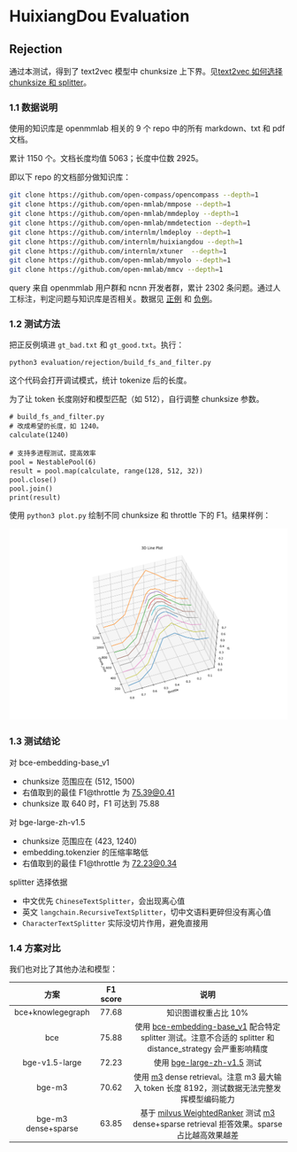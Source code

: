 # HuixiangDou Evaluation

## Rejection

通过本测试，得到了 text2vec 模型中 chunksize 上下界。见[text2vec 如何选择 chunksize 和 splitter](https://zhuanlan.zhihu.com/p/704311157)。

### **1.1 数据说明**

使用的知识库是 openmmlab 相关的 9 个 repo 中的所有 markdown、txt 和 pdf 文档。

累计 1150 个。文档长度均值 5063；长度中位数 2925。

即以下 repo 的文档部分做知识库：

```bash
git clone https://github.com/open-compass/opencompass --depth=1
git clone https://github.com/open-mmlab/mmpose --depth=1
git clone https://github.com/open-mmlab/mmdeploy --depth=1
git clone https://github.com/open-mmlab/mmdetection --depth=1
git clone https://github.com/internlm/lmdeploy --depth=1
git clone https://github.com/internlm/huixiangdou --depth=1
git clone https://github.com/internlm/xtuner  --depth=1
git clone https://github.com/open-mmlab/mmyolo --depth=1
git clone https://github.com/open-mmlab/mmcv --depth=1
```

query 来自 openmmlab 用户群和 ncnn 开发者群，累计 2302 条问题。通过人工标注，判定问题与知识库是否相关。数据见 [正例](https://github.com/tpoisonooo/huixiangdou-evaluation-results/blob/main/rejection/gt_good.txt) 和 [负例](https://github.com/tpoisonooo/huixiangdou-evaluation-results/blob/main/rejection/gt_bad.txt)。

### **1.2 测试方法**

把正反例填进 `gt_bad.txt` 和 `gt_good.txt`。执行：

```
python3 evaluation/rejection/build_fs_and_filter.py
```

这个代码会打开调试模式，统计 tokenize 后的长度。

为了让 token 长度刚好和模型匹配（如 512），自行调整 chunksize 参数。

```
# build_fs_and_filter.py
# 改成希望的长度，如 1240。
calculate(1240)

# 支持多进程测试，提高效率
pool = NestablePool(6)
result = pool.map(calculate, range(128, 512, 32))
pool.close()
pool.join()
print(result)
```

使用 `python3 plot.py` 绘制不同 chunksize 和 throttle 下的 F1。结果样例：

<img src="rejection/plot_example.png" width="600">

### **1.3 测试结论**

对 bce-embedding-base_v1

- chunksize 范围应在 (512, 1500)
- 右值取到的最佳 F1@throttle 为 75.39@0.41
- chunksize 取 640 时，F1 可达到 75.88

对 bge-large-zh-v1.5

- chunksize 范围应在 (423, 1240)
- embedding.tokenzier 的压缩率略低
- 右值取到的最佳 F1@throttle 为 72.23@0.34

splitter 选择依据

- 中文优先 `ChineseTextSplitter`，会出现离心值
- 英文 `langchain.RecursiveTextSplitter`，切中文语料更碎但没有离心值
- `CharacterTextSplitter` 实际没切片作用，避免直接用

### **1.4 方案对比**

我们也对比了其他办法和模型：

|      方案      | F1 score |                                                                             说明                                                                              |
| :------------: | :------: | :-----------------------------------------------------------------------------------------------------------------------------------------------------------: |
| bce+knowlegegraph | 77.68 | 知识图谱权重占比 10% |
|      bce      |  75.88   | 使用 [bce-embedding-base_v1](https://github.com/netease-youdao/BCEmbedding) 配合特定 splitter 测试。注意不合适的 splitter 和 distance_strategy 会严重影响精度 |
| bge-v1.5-large |  72.23   |                                           使用 [bge-large-zh-v1.5](https://github.com/FlagOpen/FlagEmbedding) 测试                                            |
|     bge-m3     |  70.62   |           使用 [m3](https://github.com/FlagOpen/FlagEmbedding) dense retrieval。注意 m3 最大输入 token 长度 8192，测试数据无法完整发挥模型编码能力            |
| bge-m3 dense+sparse  |  63.85   |    基于 [milvus WeightedRanker](https://github.com/milvus-io/milvus) 测试 [m3](https://github.com/FlagOpen/FlagEmbedding) dense+sparse retrieval 拒答效果。sparse 占比越高效果越差  |
